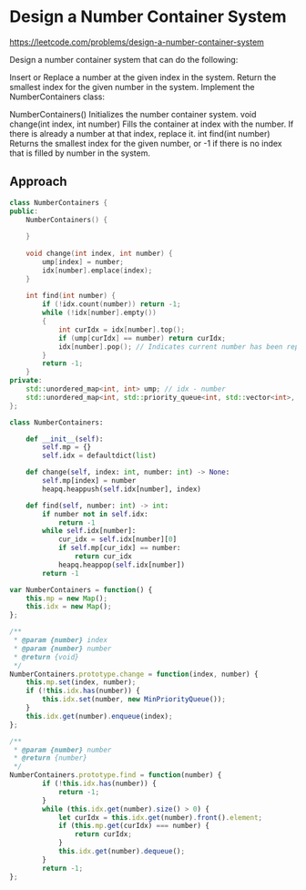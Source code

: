 # Design a Number Container System

https://leetcode.com/problems/design-a-number-container-system

Design a number container system that can do the following:

Insert or Replace a number at the given index in the system.
Return the smallest index for the given number in the system.
Implement the NumberContainers class:

NumberContainers() Initializes the number container system.
void change(int index, int number) Fills the container at index with the number. If there is already a number at that index, replace it.
int find(int number) Returns the smallest index for the given number, or -1 if there is no index that is filled by number in the system.

## Approach 

``` C++
class NumberContainers {
public:
    NumberContainers() {
        
    }
    
    void change(int index, int number) {
        ump[index] = number;
        idx[number].emplace(index);
    }
    
    int find(int number) {
        if (!idx.count(number)) return -1;
        while (!idx[number].empty())
        {
            int curIdx = idx[number].top();
            if (ump[curIdx] == number) return curIdx;
            idx[number].pop(); // Indicates current number has been replaced, thus pop it
        }
        return -1;
    }
private:
    std::unordered_map<int, int> ump; // idx - number
    std::unordered_map<int, std::priority_queue<int, std::vector<int>, std::greater<int>>> idx; // number - ordered indices
};
```

``` Python
class NumberContainers:

    def __init__(self):
        self.mp = {}
        self.idx = defaultdict(list)

    def change(self, index: int, number: int) -> None:
        self.mp[index] = number
        heapq.heappush(self.idx[number], index)

    def find(self, number: int) -> int:
        if number not in self.idx:
            return -1
        while self.idx[number]:
            cur_idx = self.idx[number][0]
            if self.mp[cur_idx] == number:
                return cur_idx
            heapq.heappop(self.idx[number])
        return -1
```

``` JavaScript
var NumberContainers = function() {
    this.mp = new Map();
    this.idx = new Map();
};

/** 
 * @param {number} index 
 * @param {number} number
 * @return {void}
 */
NumberContainers.prototype.change = function(index, number) {
    this.mp.set(index, number);
    if (!this.idx.has(number)) {
        this.idx.set(number, new MinPriorityQueue());
    }
    this.idx.get(number).enqueue(index);
};

/** 
 * @param {number} number
 * @return {number}
 */
NumberContainers.prototype.find = function(number) {
        if (!this.idx.has(number)) {
            return -1;
        }
        while (this.idx.get(number).size() > 0) {
            let curIdx = this.idx.get(number).front().element;
            if (this.mp.get(curIdx) === number) {
                return curIdx;
            }
            this.idx.get(number).dequeue();
        }
        return -1;
};
```